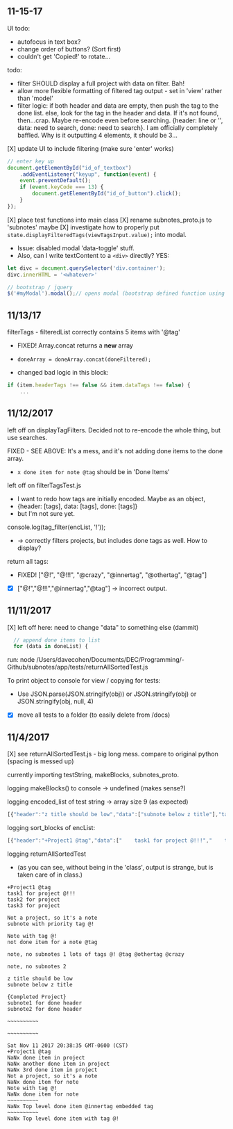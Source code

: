   <style>
  </style>

## 11-15-17

UI todo:
- autofocus in text box?
- change order of buttons? (Sort first)
- couldn't get 'Copied!' to rotate...

todo:
- filter SHOULD display a full project with data on filter. Bah!
- allow more flexible formatting of filtered tag output - set in 'view' rather than 'model'
- filter logic: if both header and data are empty, then push the tag to the done list. else, look for the tag in the header and data. If it's not found, then...crap. Maybe re-encode even before searching. {header: line or '', data: need to search, done: need to search}. I am officially completely baffled. Why is it outputting 4 elements, it should be 3...

[X] update UI to include filtering (make sure 'enter' works)
```js
// enter key up
document.getElementById("id_of_textbox")
    .addEventListener("keyup", function(event) {
    event.preventDefault();
    if (event.keyCode === 13) {
        document.getElementById("id_of_button").click();
    }
});
```

[X] place test functions into main class
[X] rename subnotes_proto.js to 'subnotes' maybe
[X] investigate how to properly put `state.displayFilteredTags(viewTagsInput.value);` into modal. 
  - Issue: disabled modal 'data-toggle' stuff. 
  - Also, can I write textContent to a `<div>` directly? YES: 
```js
let divc = document.querySelector('div.container');
divc.innerHTML = '<whatever>'

// bootstrap / jquery
$('#myModal').modal();// opens modal (bootstrap defined function using jQuery)
```


## 11/13/17

filterTags - filteredList correctly contains 5 items with '@tag'
- FIXED! Array.concat returns a **new** array
- `doneArray = doneArray.concat(doneFiltered);`

- changed bad logic in this block:
```js
if (item.headerTags !== false && item.dataTags !== false) {
    ...
```

## 11/12/2017

left off on displayTagFilters. Decided not to re-encode the whole thing, but use searches. 

FIXED - SEE ABOVE: It's a mess, and it's not adding done items to the done array.
- `x done item for note @tag` should be in 'Done Items'

left off on filterTagsTest.js 
- I want to redo how tags are initially encoded. Maybe as an object,
- {header: [tags], data: [tags], done: [tags]}
- but I'm not sure yet.

console.log(tag_filter(encList, '!'));
- -> correctly filters projects, but includes done tags as well. How to display?

return all tags:
- FIXED! ["@!", "@!!!", "@crazy", "@innertag", "@othertag", "@tag"]
- [X] ["@!","@!!!","@innertag","@tag"] -> incorrect output.

## 11/11/2017
[X] left off here: need to change "data" to something else (dammit)
```js
  // append done items to list
  for (data in doneList) {
```
run: node /Users/davecohen/Documents/DEC/Programming/-Github/subnotes/app/tests/returnAllSortedTest.js

To print object to console for view / copying for tests:
- Use JSON.parse(JSON.stringify(obj)) or JSON.stringify(obj) or JSON.stringify(obj, null, 4)
- [X] move all tests to a folder (to easily delete from /docs)

## 11/4/2017
[X] see returnAllSortedTest.js - big long mess. compare to original python (spacing is messed up)

currently importing testString, makeBlocks, subnotes_proto.

logging makeBlocks() to console -> undefined (makes sense?)

logging encoded_list of test string -> array size 9 (as expected)
```js
[{"header":"z title should be low","data":["subnote below z title"],"tags":[],"done":[]},{"header":"+Project1 @tag","data":["    task1 for project @!!!","    task2 for project","    task3 for project"],"tags":["@tag","@!!!"],"done":["    x done item in project","    x another done item in project","    x 3rd done item in project"]},{"header":"Not a project, so it's a note","data":["    subnote with priority tag @!"],"tags":["@!"],"done":["    x done item for note"]},{"header":"~~~~~~~~~~","data":[],"tags":["@innertag"],"done":["x Top level done item @innertag embedded tag"]},{"header":"{Completed Project}","data":["subnote1 for done header","subnote2 for done header"],"tags":[],"done":["x Top level done item with subnote"]},{"header":"~~~~~~~~~~","data":[],"tags":["@!"],"done":["x Top level done item with tag @!"]},{"header":"note, no subnotes 1 lots of tags @! @tag @othertag @crazy","data":[],"tags":["@!"],"done":[]},{"header":"note, no subnotes 2","data":[],"tags":[],"done":[]},{"header":"Note with tag @!","data":["    not done item for a note @tag"],"tags":["@!","@tag"],"done":["    x done item for note"]}]
```
logging sort_blocks of encList:
```js
[{"header":"+Project1 @tag","data":["    task1 for project @!!!","    task2 for project","    task3 for project"],"tags":["@tag","@!!!"],"done":["    x done item in project","    x another done item in project","    x 3rd done item in project"]},{"header":"Not a project, so it's a note","data":["    subnote with priority tag @!"],"tags":["@!"],"done":["    x done item for note"]},{"header":"Note with tag @!","data":["    not done item for a note @tag"],"tags":["@!","@tag"],"done":["    x done item for note"]},{"header":"note, no subnotes 1 lots of tags @! @tag @othertag @crazy","data":[],"tags":["@!"],"done":[]},{"header":"note, no subnotes 2","data":[],"tags":[],"done":[]},{"header":"z title should be low","data":["subnote below z title"],"tags":[],"done":[]},{"header":"{Completed Project}","data":["subnote1 for done header","subnote2 for done header"],"tags":[],"done":["x Top level done item with subnote"]},{"header":"~~~~~~~~~~","data":[],"tags":["@innertag"],"done":["x Top level done item @innertag embedded tag"]},{"header":"~~~~~~~~~~","data":[],"tags":["@!"],"done":["x Top level done item with tag @!"]}]
```

logging returnAllSortedTest
- (as you can see, without being in the 'class', output is strange, but is taken care of in class.)
```
+Project1 @tag
task1 for project @!!!
task2 for project
task3 for project

Not a project, so it's a note
subnote with priority tag @!

Note with tag @!
not done item for a note @tag

note, no subnotes 1 lots of tags @! @tag @othertag @crazy

note, no subnotes 2

z title should be low
subnote below z title

{Completed Project}
subnote1 for done header
subnote2 for done header

~~~~~~~~~~

~~~~~~~~~~

Sat Nov 11 2017 20:38:35 GMT-0600 (CST)
+Project1 @tag
NaNx done item in project
NaNx another done item in project
NaNx 3rd done item in project
Not a project, so it's a note
NaNx done item for note
Note with tag @!
NaNx done item for note
~~~~~~~~~~
NaNx Top level done item @innertag embedded tag
~~~~~~~~~~
NaNx Top level done item with tag @!
```